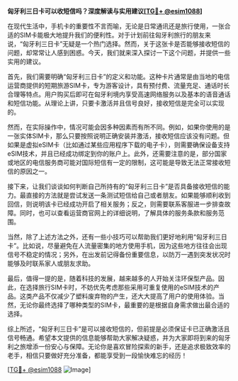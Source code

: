 **匈牙利三日卡可以收短信吗？深度解读与实用建议[[TG💪+ @esim1088](https://t.me/s/esim1088)]**

在现代生活中，手机卡的重要性不言而喻，无论是日常通讯还是旅行使用，一张合适的SIM卡能极大地提升我们的便利性。对于计划前往匈牙利旅行的朋友来说，“匈牙利三日卡”无疑是一个热门选择。然而，关于这张卡是否能够接收短信的问题，却常常让人感到困惑。今天，我们就来深入探讨一下这个问题，并提供一些实用的建议。

首先，我们需要明确“匈牙利三日卡”的定义和功能。这种卡片通常是由当地的电信运营商提供的短期旅游SIM卡，专为游客设计，具有预付费、流量充足、通话时长合理等特点。用户购买后即可在匈牙利境内享受高速网络服务以及基本的语音通话和短信功能。从理论上讲，只要卡激活并且信号良好，接收短信是完全可以实现的。

然而，在实际操作中，情况可能会因多种因素而有所不同。例如，如果你使用的是一张实体SIM卡，那么只要按照说明正确安装并激活，接收短信应该没有问题。但如果是虚拟eSIM卡（比如通过某些应用程序下载的电子卡），则需要确保设备支持eSIM技术，并且已经成功绑定到你的账户上。此外，还需要注意的是，部分国家或地区的电信服务商可能对国际短信有一定的限制，这可能是导致无法正常接收短信的原因之一。

接下来，让我们谈谈如何判断自己所持有的“匈牙利三日卡”是否具备接收短信的能力。最直接的方法就是尝试发送一条测试短信给自己或者朋友。如果能够顺利收到回信，则说明该卡已经成功开启了相关服务；反之，则需要联系客服进一步排查故障。同时，也可以查看运营商官网上的详细说明，了解具体的服务条款和服务范围。

当然，除了上述方法之外，还有一些小技巧可以帮助我们更好地利用“匈牙利三日卡”。比如说，尽量避免在人流量密集的地方使用手机，因为这些地方往往会出现信号不稳定的情况；另外，在出发前记得备份重要信息，以防万一遇到突发状况时能够及时联系家人或朋友求助。

最后，值得一提的是，随着科技的发展，越来越多的人开始关注环保型产品。因此，在选择旅行SIM卡时，不妨优先考虑那些采用可重复使用的eSIM技术的产品。这类产品不仅减少了塑料废弃物的产生，还大大提高了用户的使用体验。当然，无论你最终选择了哪种类型的SIM卡，最重要的是根据自身需求做出最合适的选择。

综上所述，“匈牙利三日卡”是可以接收短信的，但前提是必须保证卡已正确激活且信号畅通。希望本文提供的信息能够帮助大家解决疑惑，并为大家即将到来的匈牙利之旅增添一份安心与保障。无论你是喜欢冒险探索的新手，还是追求极致效率的老手，相信只要做好充分准备，都能享受到一段愉快难忘的经历！

[[TG💪+ @esim1088](https://t.me/s/esim1088) ![Image](https://i.postimg.cc/4NQfJmqS/Snipaste-2025-05-13-00-14-12.png)]